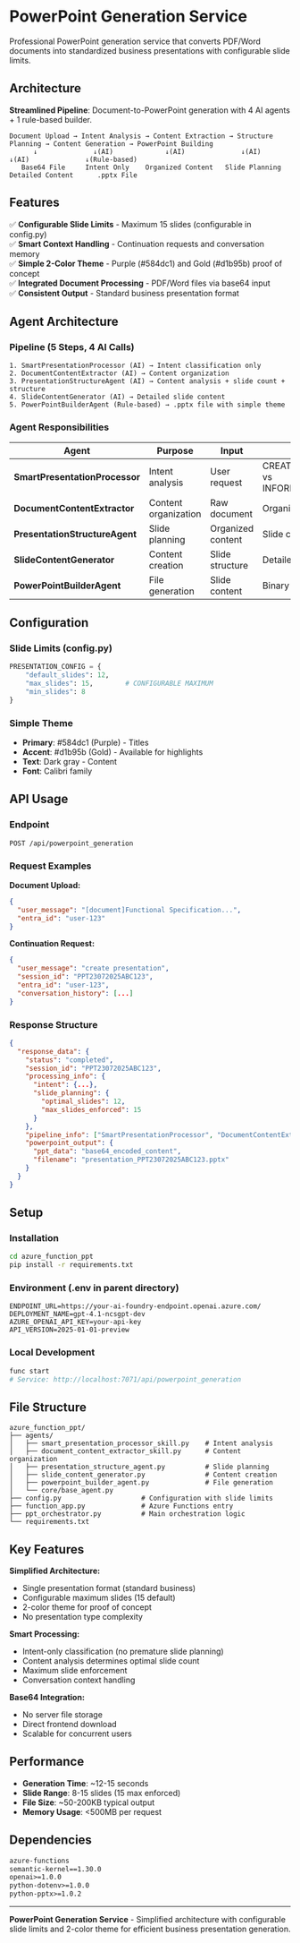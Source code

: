 # PowerPoint Generation Service

Professional PowerPoint generation service that converts PDF/Word documents into standardized business presentations with configurable slide limits.

## Architecture

**Streamlined Pipeline**: Document-to-PowerPoint generation with 4 AI agents + 1 rule-based builder.

```
Document Upload → Intent Analysis → Content Extraction → Structure Planning → Content Generation → PowerPoint Building
      ↓              ↓(AI)             ↓(AI)              ↓(AI)            ↓(AI)              ↓(Rule-based)
   Base64 File     Intent Only    Organized Content   Slide Planning   Detailed Content      .pptx File
```

## Features

✅ **Configurable Slide Limits** - Maximum 15 slides (configurable in config.py)  
✅ **Smart Context Handling** - Continuation requests and conversation memory  
✅ **Simple 2-Color Theme** - Purple (#584dc1) and Gold (#d1b95b) proof of concept  
✅ **Integrated Document Processing** - PDF/Word files via base64 input  
✅ **Consistent Output** - Standard business presentation format  

## Agent Architecture

### Pipeline (5 Steps, 4 AI Calls)
```
1. SmartPresentationProcessor (AI) → Intent classification only
2. DocumentContentExtractor (AI) → Content organization  
3. PresentationStructureAgent (AI) → Content analysis + slide count + structure
4. SlideContentGenerator (AI) → Detailed slide content
5. PowerPointBuilderAgent (Rule-based) → .pptx file with simple theme
```

### Agent Responsibilities

| Agent | Purpose | Input | Output |
|-------|---------|-------|--------|
| **SmartPresentationProcessor** | Intent analysis | User request | CREATE_PRESENTATION vs INFORMATION_REQUEST |
| **DocumentContentExtractor** | Content organization | Raw document | Organized topics |
| **PresentationStructureAgent** | Slide planning | Organized content | Slide count + structure |
| **SlideContentGenerator** | Content creation | Slide structure | Detailed content |
| **PowerPointBuilderAgent** | File generation | Slide content | Binary .pptx |

## Configuration

### Slide Limits (config.py)
```python
PRESENTATION_CONFIG = {
    "default_slides": 12,
    "max_slides": 15,        # CONFIGURABLE MAXIMUM
    "min_slides": 8
}
```

### Simple Theme
- **Primary**: #584dc1 (Purple) - Titles
- **Accent**: #d1b95b (Gold) - Available for highlights  
- **Text**: Dark gray - Content
- **Font**: Calibri family

## API Usage

### Endpoint
```
POST /api/powerpoint_generation
```

### Request Examples

**Document Upload:**
```json
{
  "user_message": "[document]Functional Specification...",
  "entra_id": "user-123"
}
```

**Continuation Request:**
```json
{
  "user_message": "create presentation",
  "session_id": "PPT23072025ABC123",
  "entra_id": "user-123",
  "conversation_history": [...]
}
```

### Response Structure
```json
{
  "response_data": {
    "status": "completed",
    "session_id": "PPT23072025ABC123",
    "processing_info": {
      "intent": {...},
      "slide_planning": {
        "optimal_slides": 12,
        "max_slides_enforced": 15
      }
    },
    "pipeline_info": ["SmartPresentationProcessor", "DocumentContentExtractor", ...],
    "powerpoint_output": {
      "ppt_data": "base64_encoded_content",
      "filename": "presentation_PPT23072025ABC123.pptx"
    }
  }
}
```

## Setup

### Installation
```bash
cd azure_function_ppt
pip install -r requirements.txt
```

### Environment (.env in parent directory)
```env
ENDPOINT_URL=https://your-ai-foundry-endpoint.openai.azure.com/
DEPLOYMENT_NAME=gpt-4.1-ncsgpt-dev
AZURE_OPENAI_API_KEY=your-api-key
API_VERSION=2025-01-01-preview
```

### Local Development
```bash
func start
# Service: http://localhost:7071/api/powerpoint_generation
```

## File Structure
```
azure_function_ppt/
├── agents/
│   ├── smart_presentation_processor_skill.py    # Intent analysis
│   ├── document_content_extractor_skill.py      # Content organization
│   ├── presentation_structure_agent.py          # Slide planning
│   ├── slide_content_generator.py               # Content creation
│   ├── powerpoint_builder_agent.py              # File generation
│   └── core/base_agent.py
├── config.py                    # Configuration with slide limits
├── function_app.py              # Azure Functions entry
├── ppt_orchestrator.py          # Main orchestration logic
└── requirements.txt
```

## Key Features

**Simplified Architecture:**
- Single presentation format (standard business)
- Configurable maximum slides (15 default)
- 2-color theme for proof of concept
- No presentation type complexity

**Smart Processing:**
- Intent-only classification (no premature slide planning)
- Content analysis determines optimal slide count
- Maximum slide enforcement
- Conversation context handling

**Base64 Integration:**
- No server file storage
- Direct frontend download
- Scalable for concurrent users

## Performance

- **Generation Time**: ~12-15 seconds
- **Slide Range**: 8-15 slides (15 max enforced)
- **File Size**: ~50-200KB typical output
- **Memory Usage**: <500MB per request

## Dependencies

```txt
azure-functions
semantic-kernel==1.30.0
openai>=1.0.0
python-dotenv>=1.0.0
python-pptx>=1.0.2
```

---

**PowerPoint Generation Service** - Simplified architecture with configurable slide limits and 2-color theme for efficient business presentation generation.